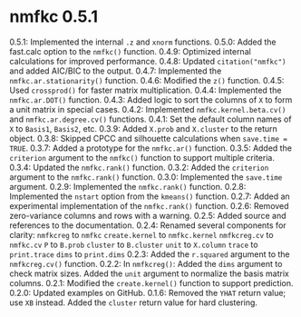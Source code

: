 # nmfkc 0.5.1
0.5.1: Implemented the internal `.z` and `xnorm` functions.
0.5.0: Added the fast.calc option to the `nmfkc()` function.
0.4.9: Optimized internal calculations for improved performance.
0.4.8: Updated `citation("nmfkc")` and added AIC/BIC to the output.
0.4.7: Implemented the `nmfkc.ar.stationarity()` function.
0.4.6: Modified the `z()` function.
0.4.5: Used `crossprod()` for faster matrix multiplication.
0.4.4: Implemented the `nmfkc.ar.DOT()` function.
0.4.3: Added logic to sort the columns of `X` to form a unit matrix in special cases.
0.4.2: Implemented `nmfkc.kernel.beta.cv()` and `nmfkc.ar.degree.cv()` functions.
0.4.1: Set the default column names of `X` to `Basis1`, `Basis2`, etc.
0.3.9: Added `X.prob` and `X.cluster` to the return object.
0.3.8: Skipped CPCC and silhouette calculations when `save.time = TRUE`.
0.3.7: Added a prototype for the `nmfkc.ar()` function.
0.3.5: Added the `criterion` argument to the `nmfkc()` function to support multiple criteria.
0.3.4: Updated the `nmfkc.rank()` function.
0.3.2: Added the `criterion` argument to the `nmfkc.rank()` function.
0.3.0: Implemented the `save.time` argument.
0.2.9: Implemented the `nmfkc.rank()` function.
0.2.8: Implemented the `nstart` option from the `kmeans()` function.
0.2.7: Added an experimental implementation of the `nmfkc.rank()` function.
0.2.6: Removed zero-variance columns and rows with a warning.
0.2.5: Added source and references to the documentation.
0.2.4: Renamed several components for clarity:
     `nmfkcreg` to `nmfkc`
     `create.kernel` to `nmfkc.kernel`
     `nmfkcreg.cv` to `nmfkc.cv`
     `P` to `B.prob`
     `cluster` to `B.cluster`
     `unit` to `X.column`
     `trace` to `print.trace`
     `dims` to `print.dims`
0.2.3: Added the `r.squared` argument to the `nmfkcreg.cv()` function.
0.2.2: In `nmfkcreg()`:
     Added the `dims` argument to check matrix sizes.
     Added the `unit` argument to normalize the basis matrix columns.
0.2.1: Modified the `create.kernel()` function to support prediction.
0.2.0: Updated examples on GitHub.
0.1.6:
     Removed the `YHAT` return value; use `XB` instead.
     Added the `cluster` return value for hard clustering.
